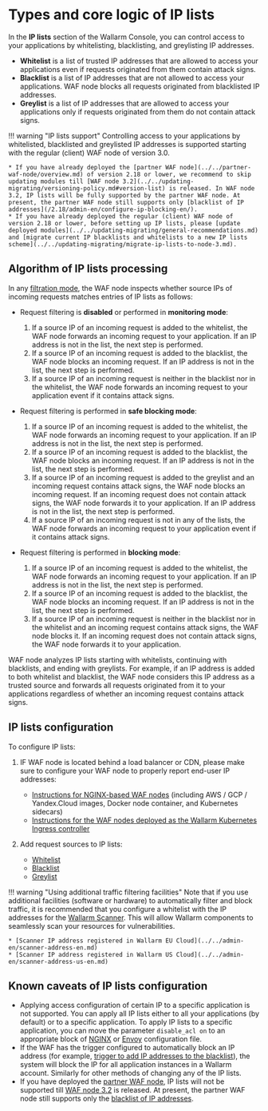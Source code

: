 # Types and core logic of IP lists

In the **IP lists** section of the Wallarm Console, you can control access to your applications by whitelisting, blacklisting, and greylisting IP addresses.

* **Whitelist** is a list of trusted IP addresses that are allowed to access your applications even if requests originated from them contain attack signs.
* **Blacklist** is a list of IP addresses that are not allowed to access your applications. WAF node blocks all requests originated from blacklisted IP addresses.
* **Greylist** is a list of IP addresses that are allowed to access your applications only if requests originated from them do not contain attack signs.

<!-- IP lists screen (DOCS-1269) -->

!!! warning "IP lists support"
    Controlling access to your applications by whitelisted, blacklisted and greylisted IP addresses is supported starting with the regular (client) WAF node of version 3.0.

    * If you have already deployed the [partner WAF node](../../partner-waf-node/overview.md) of version 2.18 or lower, we recommend to skip updating modules till [WAF node 3.2](../../updating-migrating/versioning-policy.md#version-list) is released. In WAF node 3.2, IP lists will be fully supported by the partner WAF node. At present, the partner WAF node still supports only [blacklist of IP addresses](/2.18/admin-en/configure-ip-blocking-en/).
    * If you have already deployed the regular (client) WAF node of version 2.18 or lower, before setting up IP lists, please [update deployed modules](../../updating-migrating/general-recommendations.md) and [migrate current IP blacklists and whitelists to a new IP lists scheme](../../updating-migrating/migrate-ip-lists-to-node-3.md).

## Algorithm of IP lists processing

In any [filtration mode](../../admin-en/configure-wallarm-mode.md), the WAF node inspects whether source IPs of incoming requests matches entries of IP lists as follows:

* Request filtering is **disabled** or performed in **monitoring mode**:

    1. If a source IP of an incoming request is added to the whitelist, the WAF node forwards an incoming request to your application. If an IP address is not in the list, the next step is performed.
    2. If a source IP of an incoming request is added to the blacklist, the WAF node blocks an incoming request. If an IP address is not in the list, the next step is performed.
    3. If a source IP of an incoming request is neither in the blacklist nor in the whitelist, the WAF node forwards an incoming request to your application event if it contains attack signs.
* Request filtering is performed in **safe blocking mode**:

    1. If a source IP of an incoming request is added to the whitelist, the WAF node forwards an incoming request to your application. If an IP address is not in the list, the next step is performed.
    2. If a source IP of an incoming request is added to the blacklist, the WAF node blocks an incoming request. If an IP address is not in the list, the next step is performed.
    3. If a source IP of an incoming request is added to the greylist and an incoming request contains attack signs, the WAF node blocks an incoming request. If an incoming request does not contain attack signs, the WAF node forwards it to your application. If an IP address is not in the list, the next step is performed.
    4. If a source IP of an incoming request is not in any of the lists, the WAF node forwards an incoming request to your application event if it contains attack signs.
* Request filtering is performed in **blocking mode**:

    1. If a source IP of an incoming request is added to the whitelist, the WAF node forwards an incoming request to your application. If an IP address is not in the list, the next step is performed.
    2. If a source IP of an incoming request is added to the blacklist, the WAF node blocks an incoming request. If an IP address is not in the list, the next step is performed.
    3. If a source IP of an incoming request is neither in the blacklist nor in the whitelist and an incoming request contains attack signs, the WAF node blocks it. If an incoming request does not contain attack signs, the WAF node forwards it to your application.

WAF node analyzes IP lists starting with whitelists, continuing with blacklists, and ending with greylists. For example, if an IP address is added to both whitelist and blacklist, the WAF node considers this IP address as a trusted source and forwards all requests originated from it to your applications regardless of whether an incoming request contains attack signs.

## IP lists configuration

To configure IP lists:

1. IF WAF node is located behind a load balancer or CDN, please make sure to configure your WAF node to properly report end-user IP addresses:

    * [Instructions for NGINX-based WAF nodes](../../admin-en/using-proxy-or-balancer-en.md) (including AWS / GCP / Yandex.Cloud images, Docker node container, and Kubernetes sidecars)
    * [Instructions for the WAF nodes deployed as the Wallarm Kubernetes Ingress controller](../../admin-en/configuration-guides/wallarm-ingress-controller/best-practices/report-public-user-ip.md)
2. Add request sources to IP lists:

    * [Whitelist](whitelist.md)
    * [Blacklist](blacklist.md)
    * [Greylist](greylist.md)

!!! warning "Using additional traffic filtering facilities"
    Note that if you use additional facilities (software or hardware) to automatically filter and block traffic, it is recommended that you configure a whitelist with the IP addresses for the [Wallarm Scanner](../../about-wallarm-waf/detecting-vulnerabilities.md#vulnerability-scanner). This will allow Wallarm components to seamlessly scan your resources for vulnerabilities.

    * [Scanner IP address registered in Wallarm EU Cloud](../../admin-en/scanner-address-en.md)
    * [Scanner IP address registered in Wallarm US Cloud](../../admin-en/scanner-address-us-en.md)

## Known caveats of IP lists configuration

* Applying access configuration of certain IP to a specific application is not supported. You can apply all IP lists either to all your applications (by default) or to a specific application. To apply IP lists to a specific application, you can move the parameter `disable_acl on` to an appropriate block of [NGINX](../../admin-en/configure-parameters-en.md#disable_acl) or [Envoy](../../admin-en/configuration-guides/envoy/fine-tuning.md#basic-settings) configuration file.
* If the WAF has the trigger configured to automatically block an IP address (for example, [trigger to add IP addresses to the blacklist](../triggers/trigger-examples.md#blacklist-ip-if-4-or-more-attack-vectors-are-detected-in-1-hour)), the system will block the IP for all application instances in a Wallarm account. Similarly for other methods of changing any of the IP lists.
* If you have deployed the [partner WAF node](../../partner-waf-node/overview.md), IP lists will not be supported till [WAF node 3.2](../../updating-migrating/versioning-policy.md#version-list) is released. At present, the partner WAF node still supports only the [blacklist of IP addresses](/2.18/admin-en/configure-ip-blocking-en/).
